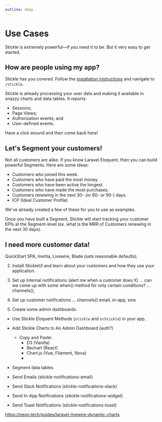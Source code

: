 ```yaml
---
outline: deep
---
```


# Use Cases

Stickle is extremely powerful&mdash;if you need it to be. But it very easy to get started.

## How are people using my app?

Stickle has you covered. Follow the [installation instructions](/guide/installation.md) and navigate to `/stickle`.

Stickle is already processing your user data and making it available in snazzy charts and data tables. It reports:

-   Sessions;
-   Page Views;
-   Authorization events; and
-   User-defined events.

Have a click around and then come back here!

## Let's Segment your customers!

Not all customers are alike. If you know Laravel Eloquent, then you can build powerful Segments. Here are some ideas:

-   Customers who joined this week.
-   Customers who have paid the most money.
-   Customers who have been active the longest.
-   Customers who have made the most purchases.
-   Customers renewing in the next 30- (or 60- or 90-) days.
-   ICP (Ideal Customer Profile)

We've already created a few of these for you to use as examples.

Once you have built a Segment, Stickle will start tracking your customer KPIs at the Segment-level (ex. what is the MRR of Customers renewing in the next 30 days).

## I need more customer data!

QuickStart SPA, Inertia, Livewire, Blade (sets reasonable defaults);

2. Install StickleUI and learn about your customers and how they use your application.

3. Set up internal notifications (alert me when a customer does X)
   ... can we come up with some when() method for only certain conditions?
   ... channels();

4. Set up customer notifications
   ... channels() email, in-app, sms

5. Create some admin dashboards.

-   Use Stickle Eloquent Methods (`stickle` and `orStickle`) in your app.
-   Add Stickle Charts to An Admin Dashboard (auth?)
    -   Copy and Paste:
        -   D3 (Vanilla)
        -   Rechart (React)
        -   Chart.js (Vue, Filament, Nova)
        -
-   Segment data tables

-   Send Emails (stickle-notifications-email)
-   Send Slack Notifications (stickle-notifications-slack)
-   Send In-App Notifications (stickle-notifications-widget)
-   Send Toast Notifications (stickle-notifications-toast)

https://neon.tech/guides/laravel-livewire-dynamic-charts

